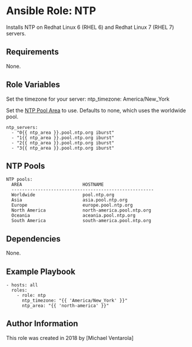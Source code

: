 # Ansible Role: NTP

Installs NTP on Redhat Linux 6 (RHEL 6) and Redhat Linux 7 (RHEL 7) servers.

## Requirements

None.

## Role Variables

Set the timezone for your server:
    ntp_timezone: America/New_York


Set the [NTP Pool Area](http://support.ntp.org/bin/view/Servers/NTPPoolServers) to use. Defaults to none, which uses the worldwide pool.

    ntp_servers:
      - "0{{ ntp_area }}.pool.ntp.org iburst"
      - "1{{ ntp_area }}.pool.ntp.org iburst"
      - "2{{ ntp_area }}.pool.ntp.org iburst"
      - "3{{ ntp_area }}.pool.ntp.org iburst"

## NTP Pools

    NTP pools:
      AREA                       HOSTNAME
      ------------------------------------------------------
      Worldwide                  pool.ntp.org
      Asia                       asia.pool.ntp.org
      Europe                     europe.pool.ntp.org
      North America              north-america.pool.ntp.org
      Oceania                    aceania.pool.ntp.org
      South America              south-america.pool.ntp.org


## Dependencies

None.

## Example Playbook

    - hosts: all
      roles:
        - role: ntp
          ntp_timezone: "{{ 'America/New_York' }}"
          ntp_area: "{{ 'north-america' }}"


## Author Information

This role was created in 2018 by [Michael Ventarola]
